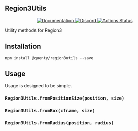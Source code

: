 ## Region3Utils
<div align="center">
  <a href="http://quenty.github.io/api/">
    <img src="https://img.shields.io/badge/docs-website-green.svg" alt="Documentation" />
  </a>
  <a href="https://discord.gg/mhtGUS8">
    <img src="https://img.shields.io/badge/discord-nevermore-blue.svg" alt="Discord" />
  </a>
  <a href="https://github.com/Quenty/NevermoreEngine/actions">
    <img src="https://github.com/Quenty/NevermoreEngine/workflows/luacheck/badge.svg" alt="Actions Status" />
  </a>
</div>

Utility methods for Region3

## Installation
```
npm install @quenty/region3utils --save
```

## Usage
Usage is designed to be simple.

### `Region3Utils.fromPositionSize(position, size)`

### `Region3Utils.fromBox(cframe, size)`

### `Region3Utils.fromRadius(position, radius)`

